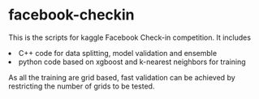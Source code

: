 # facebook-checkin
This is the scripts for kaggle Facebook Check-in competition. It includes
<li> C++ code for data splitting, model validation and ensemble
<li> python code based on xgboost and k-nearest neighbors for training

As all the training are grid based, fast validation can be achieved by restricting the number of grids to be tested.
